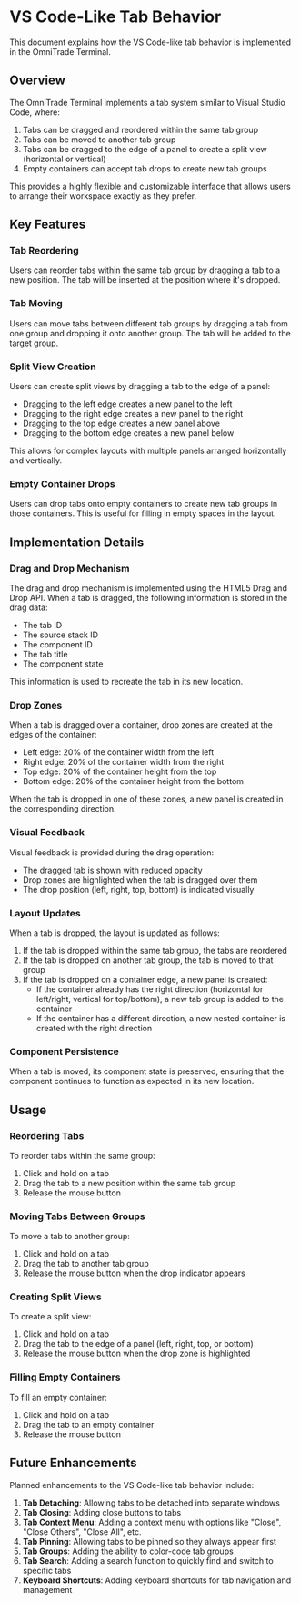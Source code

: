 # VS Code-Like Tab Behavior

This document explains how the VS Code-like tab behavior is implemented in the OmniTrade Terminal.

## Overview

The OmniTrade Terminal implements a tab system similar to Visual Studio Code, where:

1. Tabs can be dragged and reordered within the same tab group
2. Tabs can be moved to another tab group
3. Tabs can be dragged to the edge of a panel to create a split view (horizontal or vertical)
4. Empty containers can accept tab drops to create new tab groups

This provides a highly flexible and customizable interface that allows users to arrange their workspace exactly as they prefer.

## Key Features

### Tab Reordering

Users can reorder tabs within the same tab group by dragging a tab to a new position. The tab will be inserted at the position where it's dropped.

### Tab Moving

Users can move tabs between different tab groups by dragging a tab from one group and dropping it onto another group. The tab will be added to the target group.

### Split View Creation

Users can create split views by dragging a tab to the edge of a panel:

- Dragging to the left edge creates a new panel to the left
- Dragging to the right edge creates a new panel to the right
- Dragging to the top edge creates a new panel above
- Dragging to the bottom edge creates a new panel below

This allows for complex layouts with multiple panels arranged horizontally and vertically.

### Empty Container Drops

Users can drop tabs onto empty containers to create new tab groups in those containers. This is useful for filling in empty spaces in the layout.

## Implementation Details

### Drag and Drop Mechanism

The drag and drop mechanism is implemented using the HTML5 Drag and Drop API. When a tab is dragged, the following information is stored in the drag data:

- The tab ID
- The source stack ID
- The component ID
- The tab title
- The component state

This information is used to recreate the tab in its new location.

### Drop Zones

When a tab is dragged over a container, drop zones are created at the edges of the container:

- Left edge: 20% of the container width from the left
- Right edge: 20% of the container width from the right
- Top edge: 20% of the container height from the top
- Bottom edge: 20% of the container height from the bottom

When the tab is dropped in one of these zones, a new panel is created in the corresponding direction.

### Visual Feedback

Visual feedback is provided during the drag operation:

- The dragged tab is shown with reduced opacity
- Drop zones are highlighted when the tab is dragged over them
- The drop position (left, right, top, bottom) is indicated visually

### Layout Updates

When a tab is dropped, the layout is updated as follows:

1. If the tab is dropped within the same tab group, the tabs are reordered
2. If the tab is dropped on another tab group, the tab is moved to that group
3. If the tab is dropped on a container edge, a new panel is created:
   - If the container already has the right direction (horizontal for left/right, vertical for top/bottom), a new tab group is added to the container
   - If the container has a different direction, a new nested container is created with the right direction

### Component Persistence

When a tab is moved, its component state is preserved, ensuring that the component continues to function as expected in its new location.

## Usage

### Reordering Tabs

To reorder tabs within the same group:

1. Click and hold on a tab
2. Drag the tab to a new position within the same tab group
3. Release the mouse button

### Moving Tabs Between Groups

To move a tab to another group:

1. Click and hold on a tab
2. Drag the tab to another tab group
3. Release the mouse button when the drop indicator appears

### Creating Split Views

To create a split view:

1. Click and hold on a tab
2. Drag the tab to the edge of a panel (left, right, top, or bottom)
3. Release the mouse button when the drop zone is highlighted

### Filling Empty Containers

To fill an empty container:

1. Click and hold on a tab
2. Drag the tab to an empty container
3. Release the mouse button

## Future Enhancements

Planned enhancements to the VS Code-like tab behavior include:

1. **Tab Detaching**: Allowing tabs to be detached into separate windows
2. **Tab Closing**: Adding close buttons to tabs
3. **Tab Context Menu**: Adding a context menu with options like "Close", "Close Others", "Close All", etc.
4. **Tab Pinning**: Allowing tabs to be pinned so they always appear first
5. **Tab Groups**: Adding the ability to color-code tab groups
6. **Tab Search**: Adding a search function to quickly find and switch to specific tabs
7. **Keyboard Shortcuts**: Adding keyboard shortcuts for tab navigation and management
